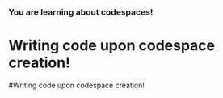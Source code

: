 ### You are learning about codespaces!
# Writing code upon codespace creation!
#Writing code upon codespace creation!
